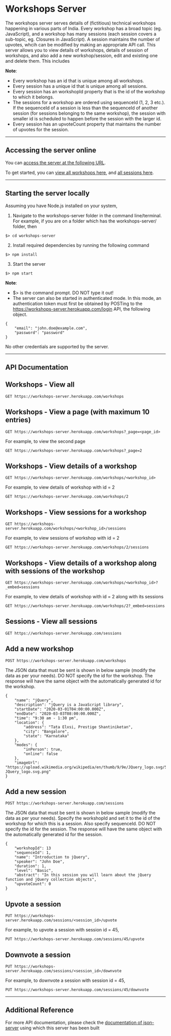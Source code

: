 # Workshops Server

The workshops server serves details of (fictitious) technical workshops happening in various parts of India. Every workshop has a broad topic (eg. JavaScript), and a workshop has many sessions (each session covers a sub-topic, eg. Closures in JavaScript). A session maintains the number of upvotes, whcih can be modified by making an appropriate API call. This server allows you to view details of workshops, details of session of workshops, and also add a new workshop/session, edit and existing one and delete them. This includes 

__Note__:
* Every workshop has an id that is unique among all workshops.
* Every session has a unique id that is unique among all sessions.
* Every session has an workshopId property that is the id of the workshop to which it belongs.
* The sessions for a workshop are ordered using sequenceId (1, 2, 3 etc.). If the sequenceId of a session is less than the sequenceId of another session (for sessions belonging to the same workshop), the session with smaller id is scheduled to happen before the session with the larger id.
* Every session has an upvoteCount property that maintains the number of upvotes for the session.  
  

---

## Accessing the server online
You can [access the server at the following URL](https://workshops-server.herokuapp.com).  

To get started, you can [view all workshops here](https://workshops-server.herokuapp.com/workshops), and [all sessions here](https://workshops-server.herokuapp.com/sessions).

---

## Starting the server locally
Assuming you have Node.js installed on your system,
1. Navigate to the workshops-server folder in the command line/terminal. For example, if you are on a folder which has the workshops-server/ folder, then
```
$> cd workshops-server
```
2. Install required dependencies by running the following command
```
$> npm install
```
3. Start the server
```
$> npm start
```
__Note__:
* $> is the command prompt. DO NOT type it out!
* The server can also be started in authenticated mode. In this mode, an authentication token must first be obtained by POSTing to the https://workshops-server.herokuapp.com/login API, the following object.
```
{
    "email": "john.doe@example.com",
    "password": "password"
}
```
No other credentials are supported by the server.  

  
---

## API Documentation

## Workshops - View all
```
GET https://workshops-server.herokuapp.com/workshops
```

## Workshops - View a page (with maximum 10 entries)
```
GET https://workshops-server.herokuapp.com/workshops?_page=<page_id>
```
For example, to view the second page
```
GET https://workshops-server.herokuapp.com/workshops?_page=2
```

## Workshops - View details of a workshop
```
GET https://workshops-server.herokuapp.com/workshops/<workshop_id>
```
For example, to view details of workshop with id = 2
```
GET https://workshops-server.herokuapp.com/workshops/2
```

## Workshops - View sessions for a workshop
```
GET https://workshops-server.herokuapp.com/workshops/<workshop_id>/sessions
```
For example, to view sessions of workshop with id = 2
```
GET https://workshops-server.herokuapp.com/workshops/2/sessions
```

## Workshops - View details of a workshop along with sessions of the workshop
```
GET https://workshops-server.herokuapp.com/workshops/<workshop_id>?_embed=sessions
```
For example, to view details of workshop with id = 2 along with its sessions
```
GET https://workshops-server.herokuapp.com/workshops/2?_embed=sessions
```

## Sessions - View all sessions
```
GET https://workshops-server.herokuapp.com/sessions
```

## Add a new workshop
```
POST https://workshops-server.herokuapp.com/workshops
```
The JSON data that must be sent is shown in below sample (modify the data as per your needs). DO NOT specify the id for the workshop. The response will have the same object with the automatically generated id for the workshop.
```
{
    "name": "jQuery",
    "description": "jQuery is a JavaScript library",
    "startDate": "2020-03-01T04:00:00.000Z",
    "endDate": "2020-03-03T08:00:00.000Z",
    "time": "9:30 am - 1:30 pm",
    "location": {
        "address": "Tata Elxsi, Prestige Shantiniketan",
        "city": "Bangalore",
        "state": "Karnataka"
    },
    "modes": {
        "inPerson": true,
        "online": false
    },
    "imageUrl": "https://upload.wikimedia.org/wikipedia/en/thumb/9/9e/JQuery_logo.svg/524px-JQuery_logo.svg.png"
}
```

## Add a new session
```
POST https://workshops-server.herokuapp.com/sessions
```
The JSON data that must be sent is shown in below sample (modify the data as per your needs). Specify the workshopId and set it to the id of the workshop for which this is a session. Also specify sequenceId. DO NOT specify the id for the session. The response will have the same object with the automatically generated id for the session.
```
{
    "workshopId": 13
    "sequenceId": 1,
    "name": "Introduction to jQuery",
    "speaker": "John Doe",
    "duration": 1,
    "level": "Basic",
    "abstract": "In this session you will learn about the jQuery function and jQuery collection objects",
    "upvoteCount": 0
}
```

## Upvote a session
```
PUT https://workshops-server.herokuapp.com/sessions/<session_id>/upvote
```
For example, to upvote a session with session id = 45,
```
PUT https://workshops-server.herokuapp.com/sessions/45/upvote
```

## Downvote a session
```
PUT https://workshops-server.herokuapp.com/sessions/<session_id>/downvote
```
For example, to downvote a session with session id = 45,
```
PUT https://workshops-server.herokuapp.com/sessions/45/downvote
```

---

## Additional Reference
For more API documentation, please check the [documentation of json-server](https://github.com/typicode/json-server) using which this server has been built